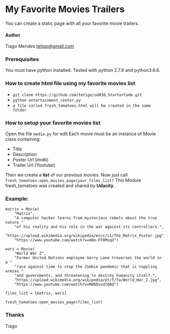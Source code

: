 # My Favorite Movies Trailers
You can create a static page with all your favorite movie trailers.

#### Author
Tiago Mendes
<tetigo@gmail.com>

### Prerequisites
You must have python installed. 
Tested with python 2.7.9 and python3.6.6.

### How to create html file using my favorite movies list
- `git clone https://github.com/tetigo/ud036_StarterCode.git`
- `python entertainment_center.py`
- `a file called fresh_tomatoes.html will be created in the same folder`

### How to setup your favorite movies list
Open the file `media.py` for edit
Each movie must be an instance of Movie class containing:
- Title
- Description
- Poster Url (imdb)
- Trailer Url (Youtube)

Then we create a **list** of our previous movies.
Now just call `fresh_tomatoes.open_movies_page(your_films_list)`
This Module fresh_tomatoes was created and shared by **Udacity**.

### Example:
```
matrix = Movie(
    "Matrix",
    "A computer hacker learns from mysterious rebels about the true nature "
    "of his reality and his role in the war against its controllers.",
    "https://upload.wikimedia.org/wikipedia/en/c/c1/The_Matrix_Poster.jpg",
    "https://www.youtube.com/watch?v=m8e-FF8MsqU")

warz = Movie(
    "World War Z",
    "Former United Nations employee Gerry Lane traverses the world in a "
    "race against time to stop the Zombie pandemic that is toppling armies "
    "and governments, and threatening to destroy humanity itself.",
    "https://upload.wikimedia.org/wikipedia/pt/f/fa/World_War_Z.jpg",
    "https://www.youtube.com/watch?v=Md6Dvxdr0AQ")

films_list = [matrix, warz]

fresh_tomatoes.open_movies_page(films_list)
```

### Thanks
Tiago



